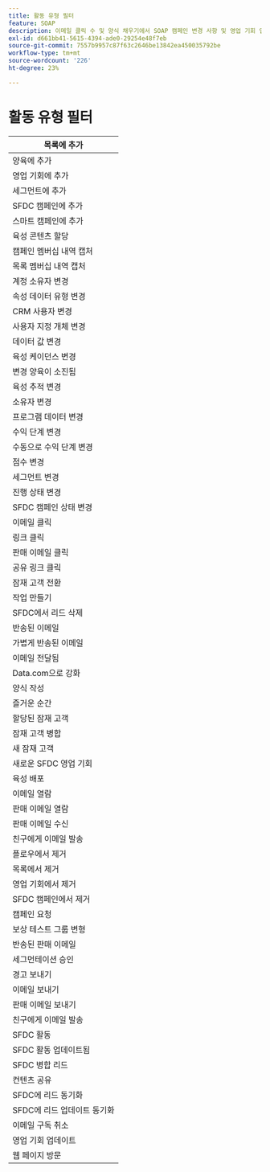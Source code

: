 ```yaml
---
title: 활동 유형 필터
feature: SOAP
description: 이메일 클릭 수 및 양식 채우기에서 SOAP 캠페인 변경 사항 및 영업 기회 업데이트에 이르기까지 SFDC 호출에 대해 지원되는 모든 활동 유형 필터를 찾아봅니다.
exl-id: d661bb41-5615-4394-ade0-29254e48f7eb
source-git-commit: 7557b9957c87f63c2646be13842ea450035792be
workflow-type: tm+mt
source-wordcount: '226'
ht-degree: 23%

---
```


# 활동 유형 필터

| 목록에 추가 |
|-------------------------------------|
| 양육에 추가 |
| 영업 기회에 추가 |
| 세그먼트에 추가 |
| SFDC 캠페인에 추가 |
| 스마트 캠페인에 추가 |
| 육성 콘텐츠 할당 |
| 캠페인 멤버십 내역 캡처 |
| 목록 멤버십 내역 캡처 |
| 계정 소유자 변경 |
| 속성 데이터 유형 변경 |
| CRM 사용자 변경 |
| 사용자 지정 개체 변경 |
| 데이터 값 변경 |
| 육성 케이던스 변경 |
| 변경 양육이 소진됨 |
| 육성 추적 변경 |
| 소유자 변경 |
| 프로그램 데이터 변경 |
| 수익 단계 변경 |
| 수동으로 수익 단계 변경 |
| 점수 변경 |
| 세그먼트 변경 |
| 진행 상태 변경 |
| SFDC 캠페인 상태 변경 |
| 이메일 클릭 |
| 링크 클릭 |
| 판매 이메일 클릭 |
| 공유 링크 클릭 |
| 잠재 고객 전환 |
| 작업 만들기 |
| SFDC에서 리드 삭제 |
| 반송된 이메일 |
| 가볍게 반송된 이메일 |
| 이메일 전달됨 |
| Data.com으로 강화 |
| 양식 작성 |
| 즐거운 순간 |
| 할당된 잠재 고객 |
| 잠재 고객 병합 |
| 새 잠재 고객 |
| 새로운 SFDC 영업 기회 |
| 육성 배포 |
| 이메일 열람 |
| 판매 이메일 열람 |
| 판매 이메일 수신 |
| 친구에게 이메일 발송 |
| 플로우에서 제거 |
| 목록에서 제거 |
| 영업 기회에서 제거 |
| SFDC 캠페인에서 제거 |
| 캠페인 요청 |
| 보상 테스트 그룹 변형 |
| 반송된 판매 이메일 |
| 세그먼테이션 승인 |
| 경고 보내기 |
| 이메일 보내기 |
| 판매 이메일 보내기 |
| 친구에게 이메일 발송 |
| SFDC 활동 |
| SFDC 활동 업데이트됨 |
| SFDC 병합 리드 |
| 컨텐츠 공유 |
| SFDC에 리드 동기화 |
| SFDC에 리드 업데이트 동기화 |
| 이메일 구독 취소 |
| 영업 기회 업데이트 |
| 웹 페이지 방문 |
